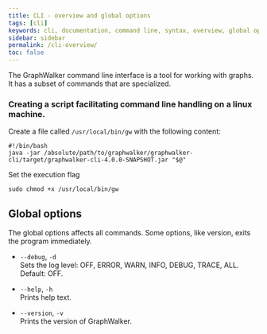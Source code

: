 ```yaml
---
title: CLI - overview and global options
tags: [cli]
keywords: cli, documentation, command line, syntax, overview, global options
sidebar: sidebar
permalink: /cli-overview/
toc: false
---
```



The GraphWalker command line interface is a tool for working with graphs. It has a subset of commands that are specialized.


### Creating a script facilitating command line handling on a linux machine.

Create a file called `/usr/local/bin/gw` with the following content:

```
#!/bin/bash
java -jar /absolute/path/to/graphwalker/graphwalker-cli/target/graphwalker-cli-4.0.0-SNAPSHOT.jar "$@"
```

Set the execution flag

```
sudo chmod +x /usr/local/bin/gw
```

## Global options

The global options affects all commands. Some options, like version, exits the program immediately.

* `--debug`, `-d`<br>
Sets the log level: OFF, ERROR, WARN, INFO, DEBUG, TRACE, ALL.<br>
Default: OFF.<br>

* `--help`, `-h`<br>
Prints help text.

* `--version`, `-v`<br>
Prints the version of GraphWalker.
